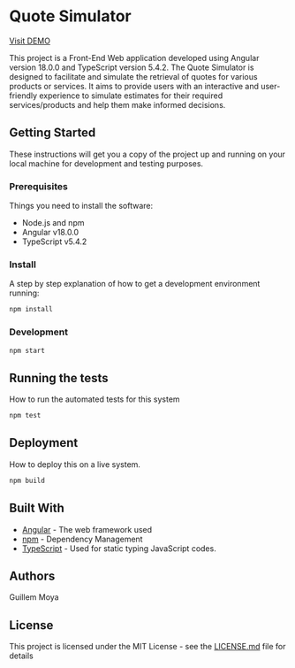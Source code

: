 # Quote Simulator

[Visit DEMO](https://quote-sim.vercel.app/)

This project is a Front-End Web application developed using Angular version 18.0.0 and TypeScript version 5.4.2. The Quote Simulator is designed to facilitate and simulate the retrieval of quotes for various products or services. It aims to provide users with an interactive and user-friendly experience to simulate estimates for their required services/products and help them make informed decisions.

## Getting Started

These instructions will get you a copy of the project up and running on your local machine for development and testing purposes.

### Prerequisites

Things you need to install the software:

- Node.js and npm
- Angular v18.0.0
- TypeScript v5.4.2

### Install

A step by step explanation of how to get a development environment running:

```bash
npm install
```

### Development

```bash
npm start
```

## Running the tests

How to run the automated tests for this system

```bash
npm test
```

## Deployment

How to deploy this on a live system.

```bash
npm build
```

## Built With

- [Angular](https://angular.io/) - The web framework used
- [npm](https://www.npmjs.com/) - Dependency Management
- [TypeScript](https://www.typescriptlang.org/) - Used for static typing JavaScript codes.

## Authors

Guillem Moya

## License

This project is licensed under the MIT License - see the [LICENSE.md](LICENSE.md) file for details
